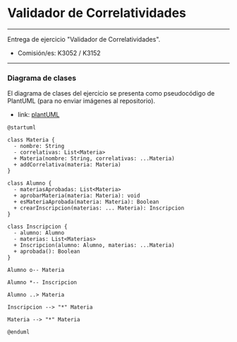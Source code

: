 # Validador de Correlatividades

---
Entrega de ejercicio "Validador de Correlatividades".
 - Comisión/es: K3052 / K3152

---

### Diagrama de clases

El diagrama de clases del ejercicio se presenta como pseudocódigo de PlantUML (para no enviar imágenes al repositorio).

 - link: [plantUML](//www.plantuml.com/plantuml/png/RP1BJiCm48RtESMegrBg7C12KGih95XnWgbj8Kj-L6Ed6yJTgTnnOzFielyn-JyVKaRAitV3e1oc19-O3Lc4dm50G8Z-H4R2LoORleka8f5ncEq5auGFc_8BTwQh_rmFRFlg_bzl74SEFfKMQlss1BR-vacuXtxhmAERVOYyZtFfUAPuGhs-28j9h3tUbd29LfUeIIpMWslfrnYTmL0AYWpIUqYAx5dP63ZFY4sfoImiZSX0MEWaKtQCFLgwiRM_xhlxMbnxxKhNq5n7yTD68UhmkxOJeaEe-ZXEIxR54MA2pMwpcFpnQ1nCqBDtVm00) 

```
@startuml

class Materia {
  - nombre: String
  - correlativas: List<Materia>
  + Materia(nombre: String, correlativas: ...Materia)
  + addCorrelativa(materia: Materia)
}

class Alumno {
  - materiasAprobadas: List<Materia>
  + aprobarMateria(materia: Materia): void
  + esMateriaAprobada(materia: Materia): Boolean
  + crearInscripcion(materias: ... Materia): Inscripcion
}

class Inscripcion {
  - alumno: Alumno
  - materias: List<Materias>
  + Inscripcion(alumno: Alumno, materias: ...Materia)
  + aprobada(): Boolean
}

Alumno o-- Materia

Alumno *-- Inscripcion

Alumno ..> Materia

Inscripcion --> "*" Materia

Materia --> "*" Materia

@enduml
```